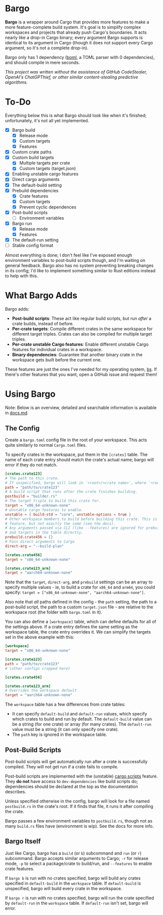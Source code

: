 # Bargo

**Bargo** is a wrapper around Cargo that provides more features to make a more feature-complete build system.
It's goal is to simplify complex workspaces and projects that already push Cargo's boundaries. It acts nearly
like a drop-in Cargo binary; every argument Bargo supports is identical to its argument in Cargo (though it
does not support every Cargo argument, so it's not a complete drop-in).

Bargo only has 1 dependency ([boml](https://github.com/bright-shard/boml), a TOML parser with 0 dependencies),
and should compile in mere seconds.

*This project was written without the assistance of GitHub CodeStealer, OpenAI's ChatGPThief, or other similar
content-stealing predictive algorithms.*

# To-Do

Everything below this is what Bargo should look like when it's finished; unfortunately, it's not all yet implemented.

- [x] Bargo build
	- [x] Release mode
	- [x] Custom targets
	- [x] Features
- [x] Custom crate paths
- [x] Custom build targets
	- [x] Multiple targets per crate
	- [x] Custom targets (target.json)
- [x] Enabling unstable cargo features
- [x] Direct cargo arguments
- [x] The default-build setting
- [x] Prebuild dependencies
	- [x] Crate features
	- [x] Custom targets
	- [x] Prevent cyclic dependences
- [x] Post-build scripts
	- [ ] Environment variables
- [x] Bargo run
	- [x] Release mode
	- [x] Features
- [x] The default-run setting
- [ ] Stable config format

Almost everything is done; I don't feel like I've exposed enough environment variables to post-build scripts though,
and I'm waiting on general feedback. Bargo also has no system preventing breaking changes in its config; I'd like
to implement something similar to Rust editions instead to help with this.

# What Bargo Adds

Bargo adds:
- **Post-build scripts**: These act like regular build scripts, but run *after* a crate builds, instead of before.
- **Per-crate targets**: Compile different crates in the same workspace for different target triples. Crates can also
be compiled for multiple target triples.
- **Per-crate unstable Cargo features**: Enable different unstable Cargo features for individual crates in a workspace.
- **Binary dependencies**: Guarantee that another binary crate in the workspace gets built before the current one.

These features are just the ones I've needed for my operating system, [bs](https://github.com/bright-shard/bs). If there's
other features that you want, open a GitHub issue and request them!

# Using Bargo

Note: Below is an overview, detailed and searchable information is available in [docs.md](docs.md).

## The Config

Create a `bargo.toml` config file in the root of your workspace. This acts quite similarly to normal `Cargo.toml` files.

To specify crates in the workspace, put them in the `[crates]` table. The name of each crate entry should match the
crate's actual name; bargo will error if they do not match.

```toml
[crates.crate123]
# The path to this crate.
# If unspecified, bargo will look in `<root>/<crate name>`, where `<root>` is the folder with the `bargo.toml` file.
path = "path/to/crate123"
# A build script that runs after the crate finishes building.
postbuild = "builder.rs"
# The target triple to build this crate for.
target = "x86_64-unknown-none"
# Unstable cargo features to enable.
unstable = { build-std = "core", unstable-options = true }
# Other workspace members to build before building this crate. This is similar to the unstable artifact dependencies
# feature, but not exactly the same (see the docs).
# Any arguments passed via CLI (like --features) are ignored for prebuilds. You can instead specify crate features
# and targets in the table directly.
prebuild.crate456 = {}
# Pass direct arguments to Cargo
direct-arg = "--build-plan"

[crates.crate456]
target = "x86_64-unknown-none"

[crates.crate123_arm]
target = "aarch64-unknown-none"
```

Note that the `target`, `direct-arg`, and `prebuild` settings can be an array to specify multiple values - ie, to
build a crate for `x86_64` and `arm64`, you could specify: `target = ["x86_64-unknown-none", "aarch64-unknown-none"]`.

Also note that *all* paths defined in the config - the `path` setting, the path to a post-build script, the path
to a custom `target.json` file - are relative to the workspace root (the folder with `bargo.toml` in it).

You can also define a `[workspace]` table, which can define defaults for all of the settings above. If a crate entry
defines the same setting as the workspace table, the crate entry overrides it. We can simplify the targets set in the
above example with this:

```toml
[workspace]
target = "x86_64-unknown-none"

[crates.crate123]
path = "path/to/crate123"
# (other configs cropped here)

[crates.crate456]

[crates.crate123_arm]
# Overrides the workspace default
target = "aarch64-unknown-none"
```

The `workspace` table has a few differences from crate tables:
- It can specify `default-build` and `default-run` values, which specify which crates to build and run by default. The
`default-build` value can be a string (for one crate) or array (for many crates). The `default-run` value must be a string
(it can only specify one crate).
- The `path` key is ignored in the workspace table.

## Post-Build Scripts

Post-build scripts will get automatically run after a crate is successfully compiled. They will not get run if a crate fails
to compile.

Post-build scripts are implemented with the (unstable)
[cargo scripts](https://dev-doc.rust-lang.org/stable/cargo/reference/unstable.html#script) feature. They **do not** have
access to `dev-dependencies` like build scripts do; dependencies should be declared at the top as the documentation describes.

Unless specified otherwise in the config, bargo will look for a file named `postbuild.rs` in the crate's root. If it finds
that file, it runs it after compiling the crate.

Bargo passes a few environment variables to `postbuild.rs`, though not as many `build.rs` files have (environment is wip).
See the docs for more info.

## Bargo Itself

Just like Cargo, bargo has a `build` (or `b`) subcommand and `run` (or `r`) subcommand. Bargo accepts similar arguments to
Cargo; `-r` for release mode, `-p` to select a package/crate to build/run, and `--features` to enable crate features.

If `bargo b` is run with no crates specified, bargo will build any crates specified in `default-build` in the `workspace` table.
If `default-build` is unspecified, bargo will build every crate in the workspace.

If `bargo r` is run with no crates specified, bargo will run the crate specified by `default-run` in the `workspace` table. If
`default-run` isn't set, bargo will error.
